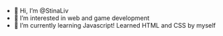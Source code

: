 - 👋 Hi, I’m @StinaLiv
- 👀 I’m interested in web and game development
- 🌱 I’m currently learning Javascript! Learned HTML and CSS by myself
  


<!---
StinaLiv/StinaLiv is a ✨ special ✨ repository because its `README.md` (this file) appears on your GitHub profile.
You can click the Preview link to take a look at your changes.
--->
